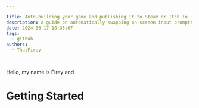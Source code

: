 ```yaml
---

title: Auto-building your game and publishing it to Steam or Itch.io
description: A guide on automatically swapping on-screen input prompts using the Input library
date: 2024-06-17 18:35:07
tags:
  - github
authors:
  - ThatFirey

---
```


Hello, my name is Firey and 

# Getting Started

